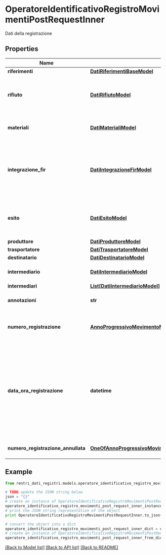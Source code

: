 # OperatoreIdentificativoRegistroMovimentiPostRequestInner

Dati della registrazione

## Properties
Name | Type | Description | Notes
------------ | ------------- | ------------- | -------------
**riferimenti** | [**DatiRiferimentiBaseModel**](DatiRiferimentiBaseModel.md) | Riferimenti operazione | 
**rifiuto** | [**DatiRifiutoModel**](DatiRifiutoModel.md) | Identificazione del rifiuto.  Richiesto solamente se causale_operazione è diversa da \&quot;M\&quot;. | [optional] 
**materiali** | [**DatiMaterialiModel**](DatiMaterialiModel.md) | Materiali (solo impianti).  Richiesto solamente se causale_operazione è uguale a \&quot;M\&quot;. | [optional] 
**integrazione_fir** | [**DatiIntegrazioneFirModel**](DatiIntegrazioneFirModel.md) | Integrazione FIR - Registro C/S.  Non deve essere indicato se causale_operazione è diversa da \&quot;aT\&quot;, \&quot;TR\&quot;, \&quot;T*\&quot;, \&quot;T*AT\&quot;. | [optional] 
**esito** | [**DatiEsitoModel**](DatiEsitoModel.md) | Esito conferimento.  Non deve essere indicato se causale_operazione è diversa da \&quot;aT\&quot;, \&quot;T*AT\&quot;. | [optional] 
**produttore** | [**DatiProduttoreModel**](DatiProduttoreModel.md) | Produttore del rifiuto | [optional] 
**trasportatore** | [**DatiTrasportatoreModel**](DatiTrasportatoreModel.md) | Trasportatore | [optional] 
**destinatario** | [**DatiDestinatarioModel**](DatiDestinatarioModel.md) | Destinatario | [optional] 
**intermediario** | [**DatiIntermediarioModel**](DatiIntermediarioModel.md) | Intermediario     ⚠️ Deprecato: utilizzare \&quot;Intermediari\&quot; | [optional] 
**intermediari** | [**List[DatiIntermediarioModel]**](DatiIntermediarioModel.md) | Intermediari | [optional] 
**annotazioni** | **str** | Annotazioni contenenti il motivo dell&#39;annullamento | 
**numero_registrazione** | [**AnnoProgressivoMovimentoModel**](AnnoProgressivoMovimentoModel.md) | Numero registrazione della rettifica di annullamento tramite anno di riferimento e progressivo | 
**data_ora_registrazione** | **datetime** | Data di registrazione (formato ISO 8601 UTC) dell&#39;annullamento come previsto nel modello di registro RENTRI. Trattandosi di una registrazione informatica, è consentito indicare l&#39;ora, anche se non obbligatoria.  &lt;b&gt;Esempi:&lt;/b&gt; solo data &#x3D; \&quot;2024-01-01\&quot;, data con ora &#x3D; \&quot;2024-01-01T12:00:00Z\&quot; | 
**numero_registrazione_annullata** | [**OneOfAnnoProgressivoMovimentoModelIdentificativoMovimentoModel**](OneOfAnnoProgressivoMovimentoModelIdentificativoMovimentoModel.md) | Numero registrazione della registrazione da annullare | 

## Example

```python
from rentri_dati_registri.models.operatore_identificativo_registro_movimenti_post_request_inner import OperatoreIdentificativoRegistroMovimentiPostRequestInner

# TODO update the JSON string below
json = "{}"
# create an instance of OperatoreIdentificativoRegistroMovimentiPostRequestInner from a JSON string
operatore_identificativo_registro_movimenti_post_request_inner_instance = OperatoreIdentificativoRegistroMovimentiPostRequestInner.from_json(json)
# print the JSON string representation of the object
print OperatoreIdentificativoRegistroMovimentiPostRequestInner.to_json()

# convert the object into a dict
operatore_identificativo_registro_movimenti_post_request_inner_dict = operatore_identificativo_registro_movimenti_post_request_inner_instance.to_dict()
# create an instance of OperatoreIdentificativoRegistroMovimentiPostRequestInner from a dict
operatore_identificativo_registro_movimenti_post_request_inner_from_dict = OperatoreIdentificativoRegistroMovimentiPostRequestInner.from_dict(operatore_identificativo_registro_movimenti_post_request_inner_dict)
```
[[Back to Model list]](../README.md#documentation-for-models) [[Back to API list]](../README.md#documentation-for-api-endpoints) [[Back to README]](../README.md)



